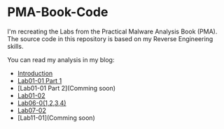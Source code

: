 # PMA-Book-Code
I'm recreating the Labs from the Practical Malware Analysis Book (PMA). The source code in this repository is based on my Reverse Engineering skills.

You can read my analysis in my blog:
- [Introduction](https://p4nd3m1cb0y0xd.github.io/malware%20analysis/2023/11/04/pma-going-even-further-intro.html)
- [Lab01-01 Part 1](https://p4nd3m1cb0y0xd.github.io/pma/2023/11/20/pma-going-even-further-lab01-dll-part-1.html)
- [Lab01-01 Part 2](Comming soon)
- [Lab01-02](https://p4nd3m1cb0y0xd.github.io/pma/2024/02/24/pma-going-even-further-lab01-02.html)
- [Lab06-0(1,2,3,4)](https://p4nd3m1cb0y0xd.github.io/pma/2023/11/28/pma-going-even-further-lab06-1234.html)
- [Lab07-02](https://p4nd3m1cb0y0xd.github.io/pma/2024/04/20/pma-going-even-further-lab07-02.html)
- [Lab11-01](Comming soon)
